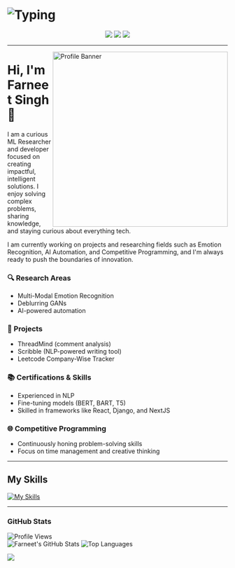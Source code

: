 # ![Typing](https://readme-typing-svg.demolab.com?font=Fira+Code&weight=500&size=26&pause=1000&color=FFCC00&center=true&vCenter=true&width=550&lines=The+Force+will+be+with+you%2C+always.)


<div align="center">

[![](https://skillicons.dev/icons?i=linkedin)](https://www.linkedin.com/in/farneet-singh-6b155b208/)
[![](https://skillicons.dev/icons?i=github)](https://github.com/farneet24)
[![](https://skillicons.dev/icons?i=webflow)](https://farneet-singh.webflow.io/)

</div>


---

<img align="right" width="400" src="star-wars-gif-1.gif" alt="Profile Banner"/>

# Hi, I'm Farneet Singh 👋

I am a curious ML Researcher and developer focused on creating impactful, intelligent solutions. I enjoy solving complex problems, sharing knowledge, and staying curious about everything tech.

I am currently working on projects and researching fields such as Emotion Recognition, AI Automation, and Competitive Programming, and I'm always ready to push the boundaries of innovation.

### 🔍 Research Areas
- Multi-Modal Emotion Recognition
- Deblurring GANs
- AI-powered automation

### 🚀 Projects
- ThreadMind (comment analysis)
- Scribble (NLP-powered writing tool)
- Leetcode Company-Wise Tracker

### 📚 Certifications & Skills
- Experienced in NLP
- Fine-tuning models (BERT, BART, T5)
- Skilled in frameworks like React, Django, and NextJS

### 🌐 Competitive Programming
- Continuously honing problem-solving skills
- Focus on time management and creative thinking

---

## My Skills
[![My Skills](https://skillicons.dev/icons?i=python,c,cpp,js,pytorch,tensorflow,react,django,nextjs,postgres,r,sklearn,mysql,flask,gcp,aws,opencv,selenium,docker,git,bootstrap,arduino,raspberrypi)](https://skillicons.dev)

---

### GitHub Stats
![Profile Views](https://komarev.com/ghpvc/?username=farneet24&label=Profile%20views&color=0e75b6&style=for-the-badge)
<br>
![Farneet's GitHub Stats](https://github-readme-stats.vercel.app/api?username=farneet24&show_icons=true&theme=radical)
![Top Languages](https://github-readme-stats.vercel.app/api/top-langs/?username=farneet24&layout=compact&theme=radical&hide=jupyter%20notebook)

![](https://raw.githubusercontent.com/mayhemantt/mayhemantt/Update/svg/Bottom.svg)

